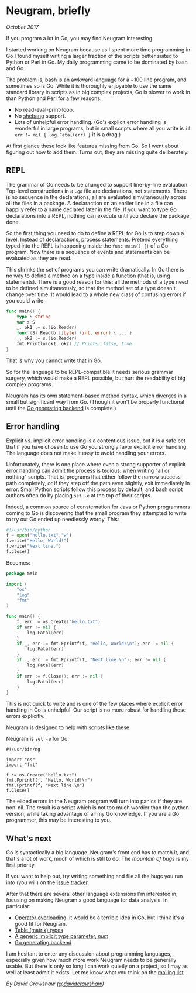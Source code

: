 # Neugram, briefly

_October 2017_

If you program a lot in Go, you may find Neugram interesting.

I started working on Neugram because as I spent more time programming
in Go I found myself writing a larger fraction of the scripts better
suited to Python or Perl in Go.
My daily programming came to be dominated by bash and Go.

The problem is, bash is an awkward language for a ~100 line program,
and sometimes so is Go.
While it is thoroughly enjoyable to use the same standard library in
scripts as in big complex projects, Go is slower to work in than
Python and Perl for a few reasons:

- No read-eval-print-loop.
- No [shebang](https://en.wikipedia.org/wiki/Shebang_%28Unix%29) support.
- Lots of unhelpful error handling.
(Go's explicit error handling is wonderful in large programs, but
in small scripts where all you write is
`if err != nil { log.Fatal(err) }` it is a drag.)

At first glance these look like features missing from Go.
So I went about figuring out how to add them.
Turns out, they are missing quite deliberately.

## REPL

The grammar of Go needs to be changed to support line-by-line
evaluation.
Top-level constructions in a `.go` file are declarations, not
statements.
There is no sequence in the declarations, all are evaluated
simultaneously across all the files in a package.
A declaraction on an earlier line in a file can happily refer to a
name declared later in the file.
If you want to type Go declarations into a REPL, nothing can execute
until you declare the package done.

So the first thing you need to do to define a REPL for Go is to step
down a level.
Instead of declaractions, process statements.
Pretend everything typed into the REPL is happening inside the
`func main() {}` of a Go program.
Now there is a sequence of events and statements can be evaluated as
they are read.

This shrinks the set of programs you can write dramatically.
In Go there is no way to define a method on a type inside a function
(that is, using statements).
There is a good reason for this: all the methods of a type need to be
defined simultaneously, so that the method set of a type doesn't
change over time.
It would lead to a whole new class of confusing errors if you could
write:

```go
func main() {
	type S string
	var s S
	_, ok1 := s.(io.Reader)
	func (S) Read(b []byte) (int, error) { ... }
	_, ok2 := s.(io.Reader)
	fmt.Println(ok1, ok2) // Prints: false, true
}
```

That is why you cannot write that in Go.

So for the language to be REPL-compatible it needs serious grammar
surgery, which would make a REPL possible, but hurt the readability
of big complex programs.

Neugram has [its own statement-based method syntax](https://github.com/neugram/ng/blob/master/eval/testdata/method2.ng),
which diverges in a small but significant way from Go. (Though it
won't be properly functional until the
[Go generating backend](https://github.com/neugram/ng/issues/5)
is complete.)

## Error handling

Explicit vs. implicit error handling is a contentious issue, but it
is a safe bet that if you have chosen to use Go you strongly favor
explicit error handling. The language does not make it easy to avoid
handling your errors.

Unfortunately, there is one place where even a strong supporter of
explicit error handling can admit the process is tedious: when
writing "all or nothing" scripts.
That is, programs that either follow the narrow success path
completely, or if they step off the path even slightly, exit
immediately in error.
Small Python scripts follow this process by default, and bash script
authors often do by placing `set -e` at the top of their scripts.

Indeed, a common source of consternation for Java or Python
programmers coming to Go is discovering that the small program they
attempted to write to try out Go ended up needlessly wordy.
This:

```python
#!/usr/bin/python
f = open("hello.txt","w") 
f.write("Hello, World!") 
f.write("Next line.")
f.close()
```

Becomes:

```go
package main

import (
	"os"
	"log"
	"fmt"
)

func main() {
	f, err := os.Create("hello.txt")
	if err != nil {
		log.Fatal(err)
	}
	if _, err := fmt.Fprintf(f, "Hello, World!\n"); err != nil {
		log.Fatal(err)
	}
	if _, err := fmt.Fprintf(f, "Next line.\n"); err != nil {
		log.Fatal(err)
	}
	if err := f.Close(); err != nil {
		log.Fatal(err)
	}
}
```

This is not quick to write and is one of the few places where
explicit error handling in Go is unhelpful.
Our script is no more robust for handling these errors explicitly.

Neugram is designed to help with scripts like these.

Neugram is `set -e` for Go:

```neugram
#!/usr/bin/ng

import "os"
import "fmt"

f := os.Create("hello.txt")
fmt.Fprintf(f, "Hello, World!\n")
fmt.Fprintf(f, "Next line.\n")
f.Close()
```

The elided errors in the Neugram program will turn into panics if
they are non-nil. The result is a script which is not too much
wordier than the python version, while taking advantage of all my
Go knowledge. If you are a Go programmer, this may be interesting
to you.

## What's next

Go is syntactically a big language. Neugram's front end has to match
it, and that's a lot of work, much of which is still to do. The
*mountain of bugs* is my first priority.

If you want to help out, try writing something and file all the bugs
you run into (you will) on the [issue tracker](https://github.com/neugram/ng/issues).

After that there are several other language extensions I'm interested
in, focusing on making Neugram a good language for data analysis.
In particular:

- [Operator overloading](https://github.com/neugram/ng/issues/2),
  it would be a terrible idea in Go, but I think it's a good fit
  for Neugram.
- [Table (matrix) types](https://github.com/neugram/ng/issues/1)
- [A generic implicit type parameter, _num_](https://github.com/neugram/ng/issues/3)
- [Go generating backend](https://github.com/neugram/ng/issues/5)

I am hesitant to enter any discussion about programming languages,
especially given how much more work Neugram needs to be generally
usable. But there is only so long I can work quietly on a project,
so I may as well at least admit it exists. Let me know what you
think on the
[mailing list](https://groups.google.com/forum/#!forum/neugram).

_By David Crawshaw ([@davidcrawshaw](https://twitter.com/davidcrawshaw))_
